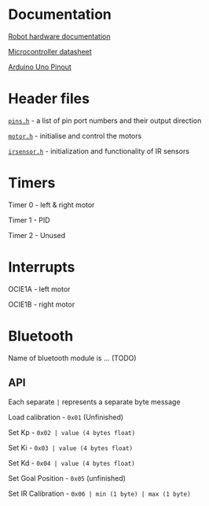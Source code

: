 # Documentation

[Robot hardware documentation](https://fs.keyestudio.com/KS0470)

[Microcontroller datasheet](https://ww1.microchip.com/downloads/en/DeviceDoc/Atmel-7810-Automotive-Microcontrollers-ATmega328P_Datasheet.pdf)

[Arduino Uno Pinout](https://images.prismic.io/circuito/8e3a980f0f964cc539b4cbbba2654bb660db6f52_arduino-uno-pinout-diagram.png)

# Header files

[`pins.h`](include/pins.h) - a list of pin port numbers and their output direction

[`motor.h`](include/motor.h) - initialise and control the motors

[`irsensor.h`](include/irsensor.h) - initialization and functionality of IR sensors

# Timers

Timer 0 - left & right motor

Timer 1 - PID

Timer 2 - Unused

# Interrupts

OCIE1A - left motor

OCIE1B - right motor

# Bluetooth

Name of bluetooth module is ... (TODO)

## API

Each separate `|` represents a separate byte message

Load calibration - `0x01` (Unfinished)

Set Kp - `0x02 | value (4 bytes float)`

Set Ki - `0x03 | value (4 bytes float)`

Set Kd - `0x04 | value (4 bytes float)`

Set Goal Position - `0x05` (unfinished)

Set IR Calibration - `0x06 | min (1 byte) | max (1 byte)`
